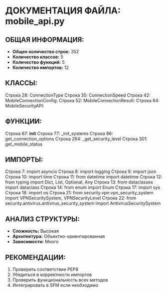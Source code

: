 # ДОКУМЕНТАЦИЯ ФАЙЛА: mobile_api.py

## ОБЩАЯ ИНФОРМАЦИЯ:
- **Общее количество строк:** 352
- **Количество классов:** 5
- **Количество функций:** 5
- **Количество импортов:** 12

## КЛАССЫ:
Строка 28: ConnectionType
Строка 35: ConnectionSpeed
Строка 42: MobileConnectionConfig:
Строка 52: MobileConnectionResult:
Строка 64: MobileSecurityAPI:

## ФУНКЦИИ:
Строка 67: __init__
Строка 77: _init_systems
Строка 86: get_connection_options
Строка 264: _get_security_level
Строка 301: get_mobile_status

## ИМПОРТЫ:
Строка 7: import asyncio
Строка 8: import logging
Строка 9: import json
Строка 10: import time
Строка 11: from datetime import datetime
Строка 12: from typing import Dict, List, Optional, Any
Строка 13: from dataclasses import dataclass
Строка 14: from enum import Enum
Строка 17: import sys
Строка 18: import os
Строка 21: from security.vpn.vpn_security_system import VPNSecuritySystem, VPNSecurityLevel
Строка 22: from security.antivirus.antivirus_security_system import AntivirusSecuritySystem

## АНАЛИЗ СТРУКТУРЫ:
- **Сложность:** Высокая
- **Архитектура:** Объектно-ориентированная
- **Зависимости:** Много

## РЕКОМЕНДАЦИИ:
1. Проверить соответствие PEP8
2. Убедиться в корректности импортов
3. Проверить функциональность всех методов
4. Интегрировать в SFM если необходимо
